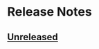 # Release Notes

## [Unreleased](https://github.com/ixocreate/cache-package/compare/0.1.0...develop)
